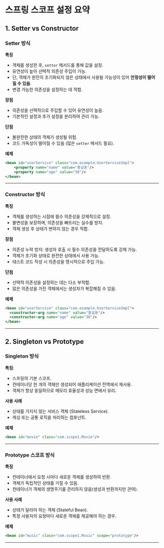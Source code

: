 # 스프링 스코프 설정 요약

## 1. Setter vs Constructor

### **Setter 방식**
**특징**
  - 객체를 생성한 후, `setter` 메서드를 통해 값을 설정.
  - 유연성이 높아 선택적 의존성 주입이 가능.
  - 단, 객체가 완전히 초기화되지 않은 상태에서 사용될 가능성이 있어 **안정성이 떨어질 수 있음**.
  - 변경 가능한 의존성을 설정하는 데 적합.

**장점**
  - 의존성을 선택적으로 주입할 수 있어 유연성이 높음.
  - 기본적인 설정과 추가 설정을 분리하여 관리 가능.
  
**단점**
  - 불완전한 상태의 객체가 생성될 위험.
  - 코드 가독성이 떨어질 수 있음 (많은 `setter` 메서드 필요).

**예제**
  ```xml
  <bean id="userService" class="com.example.UserServiceImpl">
      <property name="name" value="홍길동"/>
      <property name="age" value="30"/>
  </bean>
  ```

---

### **Constructor 방식**
**특징**
- 객체를 생성하는 시점에 필수 의존성을 강제적으로 설정.
- 불변성을 보장하며, 의존성을 빠뜨리는 실수를 방지.
- 객체 생성 후 상태가 변하지 않는 경우 적합.

**장점**
- 의존성 누락 방지: 생성자 호출 시 필수 의존성을 전달하도록 강제 가능.
- 객체가 초기화 상태로 완전한 상태에서 사용 가능.
- 테스트 코드 작성 시 의존성을 명시적으로 주입 가능.
  
**단점**
- 선택적 의존성을 설정하는 데는 다소 부적합.
- 많은 의존성을 가진 객체에서는 생성자가 복잡해질 수 있음.

**예제**
  ```xml
 <bean id="userService" class="com.example.UserServiceImpl">
    <constructor-arg name="name" value="홍길동"/>
    <constructor-arg name="age" value="30"/>
</bean>
```
---

## 2. Singleton vs Prototype
### **Singleton 방식**

**특징**:
- 스프링의 기본 스코프.
- 컨테이너당 한 개의 객체만 생성되어 애플리케이션 전역에서 재사용.
- 객체가 항상 동일하므로 메모리 효율성과 성능 면에서 유리.

**사용 사례**
- 상태를 가지지 않는 서비스 객체 (Stateless Service).
- 캐싱 또는 공통 로직을 처리하는 컴포넌트.

**예제**
```xml
<bean id="movie" class="com.scope1.Movie"/>
```

---

### **Prototype 스코프 방식**
**특징**
- 컨테이너에서 요청 시마다 새로운 객체를 생성하여 반환.
- 객체가 독립적인 상태를 가질 수 있음.
- 컨테이너가 객체의 생명주기를 관리하지 않음(생성과 반환까지만 관여).

**사용 사례**
- 상태가 달라야 하는 객체 (Stateful Bean).
- 특정 사용자의 요청마다 새로운 객체를 제공해야 하는 경우.

**예제**
```xml
<bean id="music" class="com.scope1.Music" scope="prototype"/>
```
---

